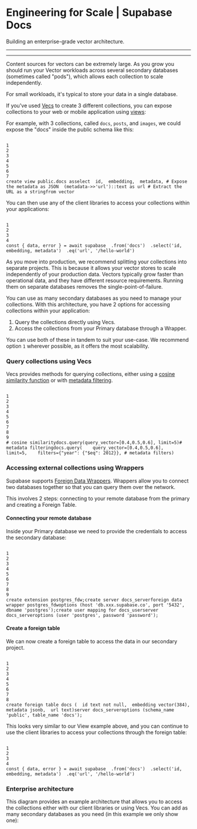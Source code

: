 # Engineering for Scale | Supabase Docs
Building an enterprise-grade vector architecture.


-----------------------------------------------------

* * *

Content sources for vectors can be extremely large. As you grow you should run your Vector workloads across several secondary databases (sometimes called "pods"), which allows each collection to scale independently.

For small workloads, it's typical to store your data in a single database.

If you've used [Vecs](https://supabase.com/docs/guides/ai/vecs-python-client) to create 3 different collections, you can expose collections to your web or mobile application using [views](about:/docs/guides/database/tables#views):

For example, with 3 collections, called `docs`, `posts`, and `images`, we could expose the "docs" inside the public schema like this:

```

1
2
3
4
5
6
7
create view public.docs asselect  id,  embedding,  metadata, # Expose the metadata as JSON  (metadata->>'url')::text as url # Extract the URL as a stringfrom vector
```


You can then use any of the client libraries to access your collections within your applications:

```

1
2
3
4
const { data, error } = await supabase  .from('docs')  .select('id, embedding, metadata')  .eq('url', '/hello-world')
```


As you move into production, we recommend splitting your collections into separate projects. This is because it allows your vector stores to scale independently of your production data. Vectors typically grow faster than operational data, and they have different resource requirements. Running them on separate databases removes the single-point-of-failure.

You can use as many secondary databases as you need to manage your collections. With this architecture, you have 2 options for accessing collections within your application:

1.  Query the collections directly using Vecs.
2.  Access the collections from your Primary database through a Wrapper.

You can use both of these in tandem to suit your use-case. We recommend option `1` wherever possible, as it offers the most scalability.

### Query collections using Vecs

Vecs provides methods for querying collections, either using a [cosine similarity function](https://supabase.github.io/vecs/api/#basic) or with [metadata filtering](https://supabase.github.io/vecs/api/#metadata-filtering).

```

1
2
3
4
5
6
7
8
9
# cosine similaritydocs.query(query_vector=[0.4,0.5,0.6], limit=5)# metadata filteringdocs.query(    query_vector=[0.4,0.5,0.6],    limit=5,    filters={"year": {"$eq": 2012}}, # metadata filters)
```


### Accessing external collections using Wrappers

Supabase supports [Foreign Data Wrappers](https://supabase.com/blog/postgres-foreign-data-wrappers-rust). Wrappers allow you to connect two databases together so that you can query them over the network.

This involves 2 steps: connecting to your remote database from the primary and creating a Foreign Table.

#### Connecting your remote database

Inside your Primary database we need to provide the credentials to access the secondary database:

```

1
2
3
4
5
6
7
8
9
create extension postgres_fdw;create server docs_serverforeign data wrapper postgres_fdwoptions (host 'db.xxx.supabase.co', port '5432', dbname 'postgres');create user mapping for docs_userserver docs_serveroptions (user 'postgres', password 'password');
```


#### Create a foreign table

We can now create a foreign table to access the data in our secondary project.

```

1
2
3
4
5
6
7
8
create foreign table docs (  id text not null,  embedding vector(384),  metadata jsonb,  url text)server docs_serveroptions (schema_name 'public', table_name 'docs');
```


This looks very similar to our View example above, and you can continue to use the client libraries to access your collections through the foreign table:

```

1
2
3
4
const { data, error } = await supabase  .from('docs')  .select('id, embedding, metadata')  .eq('url', '/hello-world')
```


### Enterprise architecture

This diagram provides an example architecture that allows you to access the collections either with our client libraries or using Vecs. You can add as many secondary databases as you need (in this example we only show one):
